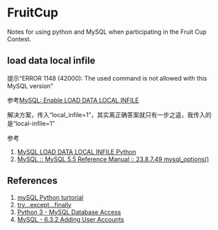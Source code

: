 # FruitCup
Notes for using python and MySQL when participating in the Fruit Cup Contest.

## load data local infile

提示“ERROR 1148 (42000): The used command is not allowed with this MySQL version”

参考[MySQL: Enable LOAD DATA LOCAL INFILE](https://stackoverflow.com/questions/10762239/mysql-enable-load-data-local-infile)

解决方案，传入“local\_infile=1”，其实离正确答案就只有一步之遥，我传入的是“local-infile=1”

参考

1. [MySQL LOAD DATA LOCAL INFILE Python](https://stackoverflow.com/questions/12890098/mysql-load-data-local-infile-python)
2. [MySQL :: MySQL 5.5 Reference Manual :: 23.8.7.49 mysql_options()](https://dev.mysql.com/doc/refman/5.5/en/mysql-options.html)
## References
1. [mySQL Python turtorial](http://zetcode.com/db/mysqlpython/)
2. [try...except...finally](https://blog.csdn.net/u012208403/article/details/40476363)
3. [Python 3 - MySQL Database Access](https://www.tutorialspoint.com/python3/python_database_access.htm)
4. [MySQL - 6.3.2 Adding User Accounts](https://dev.mysql.com/doc/refman/5.5/en/adding-users.html)
